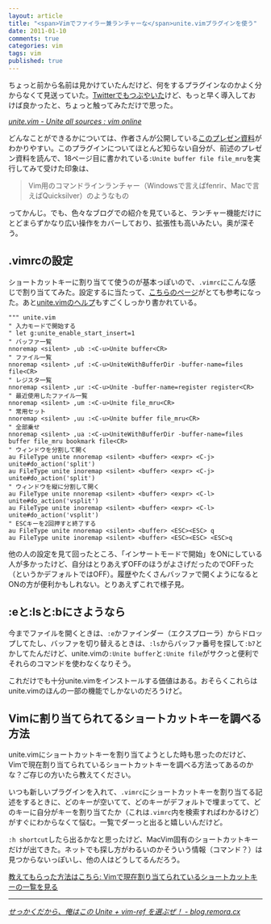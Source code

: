 ```yaml
---
layout: article
title: "<span>Vimでファイラー兼ランチャーな</span>unite.vimプラグインを使う"
date: 2011-01-10
comments: true
categories: vim
tags: vim
published: true
---
```


ちょっと前から名前は見かけていたんだけど、何をするプラグインなのかよく分からなくて見送っていた。[Twitterでもつぶやいた](http://twitter.com/#!/ruedap/status/23993031476645888)けど、もっと早く導入しておけば良かったと、ちょっと触ってみただけで思った。

<cite>[unite.vim - Unite all sources : vim online](http://www.vim.org/scripts/script.php?script_id=3396)</cite>

どんなことができるかについては、作者さんが公開している[このプレゼン資料](http://www.slideshare.net/Shougo/unite-vim)がわかりやすい。このプラグインについてほとんど知らない自分が、前述のプレゼン資料を読んで、18ページ目に書かれている`:Unite buffer file file_mru`を実行してみて受けた印象は、

> Vim用のコマンドラインランチャー（Windowsで言えばfenrir、Macで言えばQuicksilver）のようなもの

ってかんじ。でも、色々なブログでの紹介を見ていると、ランチャー機能だけにとどまらずかなり広い操作をカバーしており、拡張性も高いみたい。奥が深そう。

<!-- READMORE -->


## .vimrcの設定

ショートカットキーに割り当てて使うのが基本っぽいので、`.vimrc`にこんな感じで割り当ててみた。設定するに当たって、[こちらのページ](http://blog.remora.cx/2010/12/vim-ref-with-unite.html)がとても参考になった。あと[unite.vimのヘルプ](https://github.com/Shougo/unite.vim/blob/master/doc/unite.jax)もすごくしっかり書かれている。

~~~ vim
""" unite.vim
" 入力モードで開始する
" let g:unite_enable_start_insert=1
" バッファ一覧
nnoremap <silent> ,ub :<C-u>Unite buffer<CR>
" ファイル一覧
nnoremap <silent> ,uf :<C-u>UniteWithBufferDir -buffer-name=files file<CR>
" レジスタ一覧
nnoremap <silent> ,ur :<C-u>Unite -buffer-name=register register<CR>
" 最近使用したファイル一覧
nnoremap <silent> ,um :<C-u>Unite file_mru<CR>
" 常用セット
nnoremap <silent> ,uu :<C-u>Unite buffer file_mru<CR>
" 全部乗せ
nnoremap <silent> ,ua :<C-u>UniteWithBufferDir -buffer-name=files buffer file_mru bookmark file<CR>
" ウィンドウを分割して開く
au FileType unite nnoremap <silent> <buffer> <expr> <C-j> unite#do_action('split')
au FileType unite inoremap <silent> <buffer> <expr> <C-j> unite#do_action('split')
" ウィンドウを縦に分割して開く
au FileType unite nnoremap <silent> <buffer> <expr> <C-l> unite#do_action('vsplit')
au FileType unite inoremap <silent> <buffer> <expr> <C-l> unite#do_action('vsplit')
" ESCキーを2回押すと終了する
au FileType unite nnoremap <silent> <buffer> <ESC><ESC> q
au FileType unite inoremap <silent> <buffer> <ESC><ESC> <ESC>q
~~~

他の人の設定を見て回ったところ、「インサートモードで開始」をONにしている人が多かったけど、自分はとりあえずOFFのほうがよさげだったのでOFFった（というかデフォルトではOFF）。履歴やたくさんバッファで開くようになるとONの方が便利かもしれない。とりあえずこれで様子見。


## :eと:lsと:bにさようなら

今までファイルを開くときは、`:e`かファインダー（エクスプローラ）からドロップしてたし、バッファを切り替えるときは、`:ls`からバッファ番号を探して`:b7`とかしてたんだけど、unite.vimの`:Unite buffer`と`:Unite file`がサクっと便利でそれらのコマンドを使わなくなりそう。

これだけでも十分unite.vimをインストールする価値はある。おそらくこれらはunite.vimのほんの一部の機能でしかないのだろうけど。


## Vimに割り当てられてるショートカットキーを調べる方法

unite.vimにショートカットキーを割り当てようとした時も思ったのだけど、Vimで現在割り当てられているショートカットキーを調べる方法ってあるのかな？ご存じの方いたら教えてください。

いつも新しいプラグインを入れて、`.vimrc`にショートカットキーを割り当てる記述をするときに、どのキーが空いてて、どのキーがデフォルトで埋まってて、どのキーに自分がキーを割り当てたか（これは`.vimrc`内を検索すればわかるけど）がすぐにわからなくて悩む。一覧でダーっと出ると嬉しいんだけど。

`:h shortcut`したら出るかなと思ったけど、MacVim固有のショートカットキーだけが出てきた。ネットでも探し方がわるいのかそういう情報（コマンド？）は見つからないっぽいし、他の人はどうしてるんだろう。

<ins>教えてもらった方法はこちら: [Vimで現在割り当てられているショートカットキーの一覧を見る](/2011/01/11/vim-keyboard-shortcut-key)</ins>

* * *

<cite>[せっかくだから、俺はこの Unite + vim-ref を選ぶぜ！ - blog.remora.cx](http://blog.remora.cx/2010/12/vim-ref-with-unite.html)</cite>
